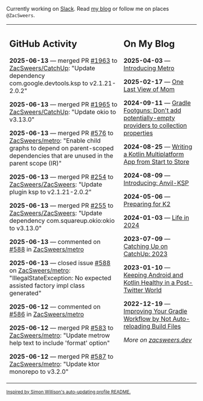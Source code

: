 Currently working on [Slack](https://slack.com/). Read [my blog](https://zacsweers.dev/) or follow me on places `@ZacSweers`.

<table><tr><td valign="top" width="60%">

## GitHub Activity
<!-- githubActivity starts -->
**2025-06-13** — merged PR [#1963](https://github.com/ZacSweers/CatchUp/pull/1963) to [ZacSweers/CatchUp](https://github.com/ZacSweers/CatchUp): "Update dependency com.google.devtools.ksp to v2.1.21-2.0.2"

**2025-06-13** — merged PR [#1965](https://github.com/ZacSweers/CatchUp/pull/1965) to [ZacSweers/CatchUp](https://github.com/ZacSweers/CatchUp): "Update okio to v3.13.0"

**2025-06-13** — merged PR [#576](https://github.com/ZacSweers/metro/pull/576) to [ZacSweers/metro](https://github.com/ZacSweers/metro): "Enable child graphs to depend on parent-scoped dependencies that are unused in the parent scope (IR)"

**2025-06-13** — merged PR [#254](https://github.com/ZacSweers/ZacSweers/pull/254) to [ZacSweers/ZacSweers](https://github.com/ZacSweers/ZacSweers): "Update plugin ksp to v2.1.21-2.0.2"

**2025-06-13** — merged PR [#255](https://github.com/ZacSweers/ZacSweers/pull/255) to [ZacSweers/ZacSweers](https://github.com/ZacSweers/ZacSweers): "Update dependency com.squareup.okio:okio to v3.13.0"

**2025-06-13** — commented on [#588](https://github.com/ZacSweers/metro/issues/588#issuecomment-2971134273) in [ZacSweers/metro](https://github.com/ZacSweers/metro)

**2025-06-13** — closed issue [#588](https://github.com/ZacSweers/metro/issues/588) on [ZacSweers/metro](https://github.com/ZacSweers/metro): "IllegalStateException: No expected assisted factory impl class generated"

**2025-06-12** — commented on [#586](https://github.com/ZacSweers/metro/issues/586#issuecomment-2968925644) in [ZacSweers/metro](https://github.com/ZacSweers/metro)

**2025-06-12** — merged PR [#583](https://github.com/ZacSweers/metro/pull/583) to [ZacSweers/metro](https://github.com/ZacSweers/metro): "Update metrow help text to include 'format' option"

**2025-06-12** — merged PR [#587](https://github.com/ZacSweers/metro/pull/587) to [ZacSweers/metro](https://github.com/ZacSweers/metro): "Update ktor monorepo to v3.2.0"
<!-- githubActivity ends -->
</td><td valign="top" width="40%">

## On My Blog
<!-- blog starts -->
**2025-04-03** — [Introducing Metro](https://www.zacsweers.dev/introducing-metro/)

**2025-02-17** — [One Last View of Mom](https://www.zacsweers.dev/one-last-view-of-mom/)

**2024-09-11** — [Gradle Footguns: Don't add potentially-empty providers to collection properties](https://www.zacsweers.dev/gradle-footgun-adding-empty-providers-to-collection-properties/)

**2024-08-25** — [Writing a Kotlin Multiplatform App from Start to Store](https://www.zacsweers.dev/writing-a-kotlin-multiplatform-app-from-start-to-store/)

**2024-08-09** — [Introducing: Anvil-KSP](https://www.zacsweers.dev/introducing-anvil-ksp/)

**2024-05-06** — [Preparing for K2](https://www.zacsweers.dev/preparing-for-k2/)

**2024-01-03** — [Life in 2024](https://www.zacsweers.dev/life-in-2024/)

**2023-07-09** — [Catching Up on CatchUp: 2023](https://www.zacsweers.dev/catching-up-on-catchup-2023/)

**2023-01-10** — [Keeping Android and Kotlin Healthy in a Post-Twitter World](https://www.zacsweers.dev/keeping-android-healthy/)

**2022-12-19** — [Improving Your Gradle Workflow by Not Auto-reloading Build Files](https://www.zacsweers.dev/improving-your-workflow-by-not-auto-reloading-build-files/)
<!-- blog ends -->
_More on [zacsweers.dev](https://zacsweers.dev/)_
</td></tr></table>

<sub><a href="https://simonwillison.net/2020/Jul/10/self-updating-profile-readme/">Inspired by Simon Willison's auto-updating profile README.</a></sub>